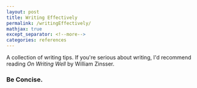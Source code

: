 ```yaml
---
layout: post
title: Writing Effectively
permalink: /writingEffectively/
mathjax: true
except_separator: <!--more-->
categories: references
---
```


A collection of writing tips. If you're serious about writing, I'd recommend reading *On Writing Well* by William Zinsser. 

<!--more-->

### Be Concise.
